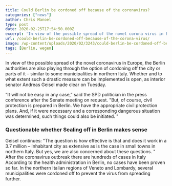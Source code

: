 ```yaml
---
title: Could Berlin be cordoned off because of the coronavirus?
categories: ["news"]
author: Chris Manoel
type: post
date: 2020-02-25T17:54:50.000Z
excerpt: 'In view of the possible spread of the novel corona virus in Europe, the Berlin authorities are also playing through the option'
url: /could-berlin-be-cordoned-off-because-of-the-corona-virus/
image: /wp-content/uploads/2020/02/3243/could-berlin-be-cordoned-off-because-of-the-corona-virus.jpg
tags: [Berlin, wegen]
---
```


In view of the possible spread of the novel coronavirus in Europe, the Berlin authorities are also playing through the option of cordoning off the city or parts of it – similar to some municipalities in northern Italy. Whether and to what extent such a drastic measure can be implemented is open, as interior senator Andreas Geisel made clear on Tuesday.

“It will not be easy in any case,” said the SPD politician in the press conference after the Senate meeting on request. "But, of course, civil protection is prepared in Berlin. We have the appropriate civil protection plans. And, if it were necessary and a corresponding dangerous situation was determined, such things could also be initiated. "

### Questionable whether Sealing off in Berlin makes sense

Geisel continues: "The question is how effective is that and does it work in a 3.7 million – Inhabitant city as extensive as is the case in small towns in northern Italy. But yes, we are also concerned about these questions. " After the coronavirus outbreak there are hundreds of cases in Italy According to the health administration in Berlin, no cases have been proven so far. In the northern Italian regions of Veneto and Lombardy, several municipalities were cordoned off to prevent the virus from spreading further.

